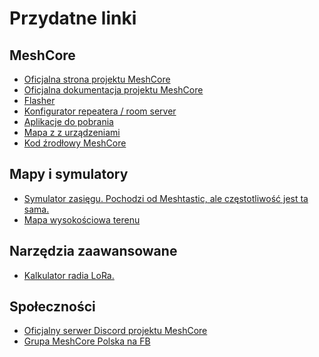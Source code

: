 # Przydatne linki

## MeshCore

- <a href="https://meshcore.co.uk/" target=_blank>Oficjalna strona projektu MeshCore</a>
- <a href="https://github.com/meshcore-dev/MeshCore/blob/main/docs/faq.md" target=_blank>Oficjalna dokumentacja projektu MeshCore</a>
- <a href="https://flasher.meshcore.co.uk/" target=_blank>Flasher</a>
- <a href="https://config.meshcore.dev/" target=_blank>Konfigurator repeatera / room server</a>
- <a href="https://meshcore.co.uk/apps.html" target=_blank>Aplikacje do pobrania</a>
- <a href="https://meshcore.co.uk/map.html" target=_blank>Mapa z z urządzeniami</a>
- <a href="https://github.com/meshcore-dev/MeshCore" target=_blank>Kod źrodłowy MeshCore</a>

## Mapy i symulatory

- <a href="https://site.meshtastic.org/" target=_blank>Symulator zasięgu. Pochodzi od Meshtastic, ale częstotliwość jest ta sama.</a>
- <a href="https://en-gb.topographic-map.com/map-wmv51/Ukraine/" target=_blank>Mapa wysokościowa terenu</a>

## Narzędzia zaawansowane

- <a href="https://www.semtech.com/design-support/lora-calculator" target=_blank>Kalkulator radia LoRa.</a>

## Społeczności

- <a href="https://discord.gg/QT7TzQGJaS" target=_blank>Oficjalny serwer Discord projektu MeshCore</a>
- <a href="https://www.facebook.com/groups/meshcorepolska" target=_blank>Grupa MeshCore Polska na FB</a>
